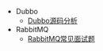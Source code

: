 - Dubbo
  - [Dubbo源码分析](./中间件/Dubbo/Dubbo一套解决.md)
- RabbitMQ
  - [RabbitMQ常见面试题](./中间件/RabbitMQ/RabbitMQ.md)